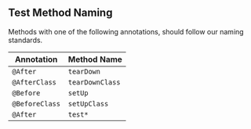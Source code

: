 ## Test Method Naming

Methods with one of the following annotations, should follow our naming
standards.

Annotation | Method Name
---------- | -----------
`@After` | `tearDown`
`@AfterClass` | `tearDownClass`
`@Before` | `setUp`
`@BeforeClass` | `setUpClass`
`@After` | `test*`